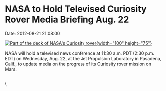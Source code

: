 NASA to Hold Televised Curiosity Rover Media Briefing Aug. 22
=============================================================

Date: 2012-08-21 21:08:00

[![Part of the deck of NASA\'s Curiosity
rover](http://www.jpl.nasa.gov/images/msl/20120809/pia16028-th.jpg){width="100"
height="75"}](http://www.jpl.nasa.gov/news/news.cfm?release=2012-255&rn=news.xml&rst=3485)\
\
NASA will hold a televised news conference at 11:30 a.m. PDT (2:30 p.m.
EDT) on Wednesday, Aug. 22, at the Jet Propulsion Laboratory in
Pasadena, Calif., to update media on the progress of its Curiosity rover
mission on Mars.

\
\
